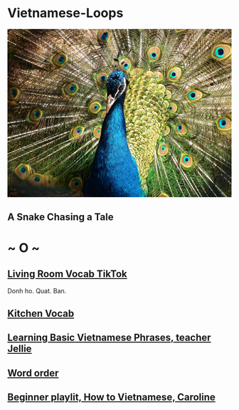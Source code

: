 # Vietnamese-Loops

![pic](https://raw.githubusercontent.com/Morningstar88/Vietnamese-Loops/main/peacock-bird-spring-animal-54108.jpeg)

## A Snake Chasing a Tale

# ~ O ~

## [Living Room Vocab TikTok](https://www.tiktok.com/@lets.speak.vietnamese/video/7192946063232355626?lang=en) 

Donh ho. Quat. Ban. 

## [Kitchen Vocab](https://www.tiktok.com/@lets.speak.vietnamese/video/7194958894613957930?lang=en) 

## [Learning Basic Vietnamese Phrases, teacher Jellie](https://www.youtube.com/watch?v=-9UsZIADJeY)

## [Word order](https://www.youtube.com/watch?v=w9JJc3AamhI) 

## [Beginner playlit, How to Vietnamese, Caroline](https://www.youtube.com/watch?v=ulCFyvqu_uI&list=PL8zLHMeRBcmTs9FV_kR1ipRO8jlQVDaG6)
